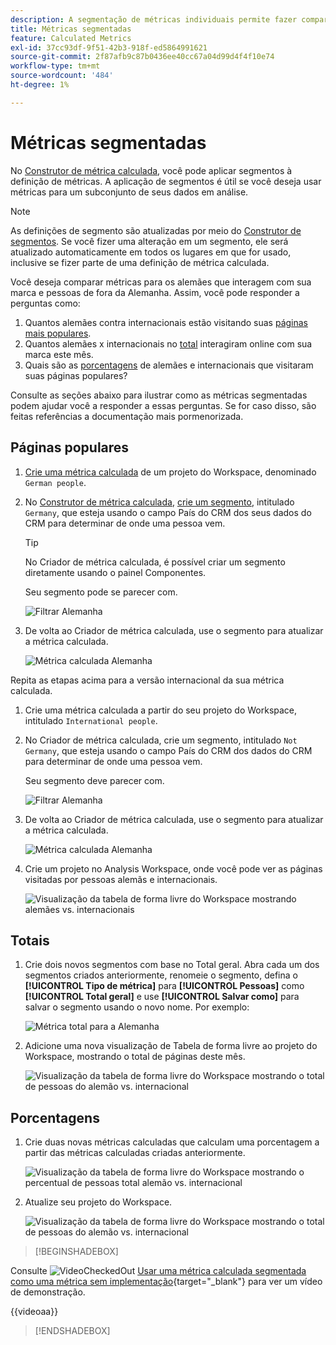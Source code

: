 ```yaml
---
description: A segmentação de métricas individuais permite fazer comparações de métricas em um mesmo relatório.
title: Métricas segmentadas
feature: Calculated Metrics
exl-id: 37cc93df-9f51-42b3-918f-ed5864991621
source-git-commit: 2f87afb9c87b0436ee40cc67a04d99d4f4f10e74
workflow-type: tm+mt
source-wordcount: '484'
ht-degree: 1%

---
```


# Métricas segmentadas

No [Construtor de métrica calculada](cm-build-metrics.md#definition-builder), você pode aplicar segmentos à definição de métricas. A aplicação de segmentos é útil se você deseja usar métricas para um subconjunto de seus dados em análise.

>[!NOTE]
>
>As definições de segmento são atualizadas por meio do [Construtor de segmentos](/help/components/filters/filter-builder.md). Se você fizer uma alteração em um segmento, ele será atualizado automaticamente em todos os lugares em que for usado, inclusive se fizer parte de uma definição de métrica calculada.
>

Você deseja comparar métricas para os alemães que interagem com sua marca e pessoas de fora da Alemanha. Assim, você pode responder a perguntas como:

1. Quantos alemães contra internacionais estão visitando suas [páginas mais populares](#popular-pages).
1. Quantos alemães x internacionais no [total](#totals) interagiram online com sua marca este mês.
1. Quais são as [porcentagens](#percentages) de alemães e internacionais que visitaram suas páginas populares?

Consulte as seções abaixo para ilustrar como as métricas segmentadas podem ajudar você a responder a essas perguntas. Se for caso disso, são feitas referências a documentação mais pormenorizada.

## Páginas populares

1. [Crie uma métrica calculada](cm-workflow.md) de um projeto do Workspace, denominado `German people`.
1. No [Construtor de métrica calculada](cm-build-metrics.md), [crie um segmento](/help/components/filters/filter-builder.md), intitulado `Germany`, que esteja usando o campo País do CRM dos seus dados do CRM para determinar de onde uma pessoa vem.

   >[!TIP]
   >
   >No Criador de métrica calculada, é possível criar um segmento diretamente usando o painel Componentes.
   >   

   Seu segmento pode se parecer com.

   ![Filtrar Alemanha](assets/filter-germany.png)

1. De volta ao Criador de métrica calculada, use o segmento para atualizar a métrica calculada.

   ![Métrica calculada Alemanha](assets/calculated-metric-germany.png)

Repita as etapas acima para a versão internacional da sua métrica calculada.

1. Crie uma métrica calculada a partir do seu projeto do Workspace, intitulado `International people`.
1. No Criador de métrica calculada, crie um segmento, intitulado `Not Germany`, que esteja usando o campo País do CRM dos dados do CRM para determinar de onde uma pessoa vem.

   Seu segmento deve parecer com.

   ![Filtrar Alemanha](assets/filter-not-germany.png)

1. De volta ao Criador de métrica calculada, use o segmento para atualizar a métrica calculada.

   ![Métrica calculada Alemanha](assets/calculated-metric-notgermany.png)


1. Crie um projeto no Analysis Workspace, onde você pode ver as páginas visitadas por pessoas alemãs e internacionais.

   ![Visualização da tabela de forma livre do Workspace mostrando alemães vs. internacionais](assets/workspace-german-vs-international.png)


## Totais

1. Crie dois novos segmentos com base no Total geral. Abra cada um dos segmentos criados anteriormente, renomeie o segmento, defina o **[!UICONTROL Tipo de métrica]** para **[!UICONTROL Pessoas]** como **[!UICONTROL Total geral]** e use **[!UICONTROL Salvar como]** para salvar o segmento usando o novo nome. Por exemplo:

   ![Métrica total para a Alemanha](assets/calculated-metric-germany-total.png)

1. Adicione uma nova visualização de Tabela de forma livre ao projeto do Workspace, mostrando o total de páginas deste mês.

   ![Visualização da tabela de forma livre do Workspace mostrando o total de pessoas do alemão vs. internacional](assets/workspace-german-vs-international-totals.png)


## Porcentagens

1. Crie duas novas métricas calculadas que calculam uma porcentagem a partir das métricas calculadas criadas anteriormente.

   ![Visualização da tabela de forma livre do Workspace mostrando o percentual de pessoas total alemão vs. internacional](assets/calculated-metric-germany-total-percentage.png)


1. Atualize seu projeto do Workspace.

   ![Visualização da tabela de forma livre do Workspace mostrando o total de pessoas do alemão vs. internacional](assets/workspace-german-vs-international-totals-percentage.png)



>[!BEGINSHADEBOX]

Consulte ![VideoCheckedOut](/help/assets/icons/VideoCheckedOut.svg) [Usar uma métrica calculada segmentada como uma métrica sem implementação](https://video.tv.adobe.com/v/25407?quality=12&learn=on){target="_blank"} para ver um vídeo de demonstração.

{{videoaa}}

>[!ENDSHADEBOX]

